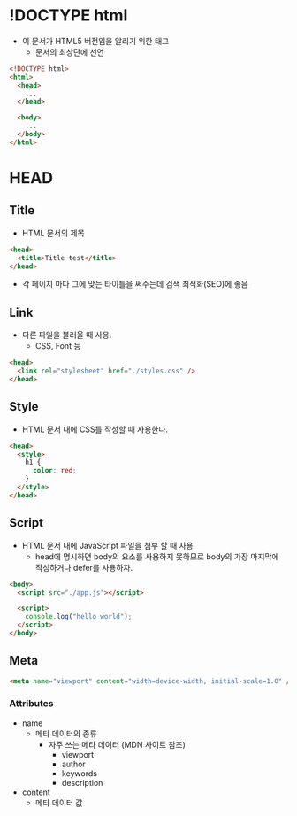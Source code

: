 # !DOCTYPE html

- 이 문서가 HTML5 버전임을 알리기 위한 태그
  - 문서의 최상단에 선언

```html
<!DOCTYPE html>
<html>
  <head>
    ...
  </head>

  <body>
    ...
  </body>
</html>
```

# HEAD

## Title

- HTML 문서의 제목

```html
<head>
  <title>Title test</title>
</head>
```

- 각 페이지 마다 그에 맞는 타이틀을 써주는데 검색 최적화(SEO)에 좋음

## Link

- 다른 파일을 불러올 때 사용.
  - CSS, Font 등

```html
<head>
  <link rel="stylesheet" href="./styles.css" />
</head>
```

## Style

- HTML 문서 내에 CSS를 작성할 때 사용한다.

```html
<head>
  <style>
    h1 {
      color: red;
    }
  </style>
</head>
```

## Script

- HTML 문서 내에 JavaScript 파일을 첨부 할 때 사용
  - head에 명시하면 body의 요소를 사용하지 못하므로 body의 가장 마지막에 작성하거나 defer를 사용하자.

```html
<body>
  <script src="./app.js"></script>

  <script>
    console.log("hello world");
  </script>
</body>
```

## Meta

```html
<meta name="viewport" content="width=device-width, initial-scale=1.0" />
```

### Attributes

- name
  - 메타 데이터의 종류
    - 자주 쓰는 메타 데이터 (MDN 사이트 참조)
      - viewport
      - author
      - keywords
      - description
- content
  - 메타 데이터 값
